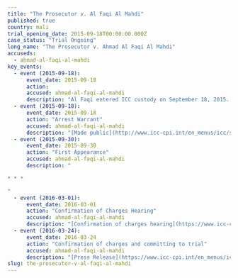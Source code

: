 ```yaml
---
title: "The Prosecutor v. Al Faqi Al Mahdi"
published: true
country: mali
trial_opening_date: 2015-09-18T00:00:00.000Z
case_status: "Trial Ongoing"
long_name: "The Prosecutor v. Ahmad Al Faqi Al Mahdi"
accuseds:
  - ahmad-al-faqi-al-mahdi
key_events:
  - event (2015-09-18):
      event_date: 2015-09-18
      action:
      accused: ahmad-al-faqi-al-mahdi
      description: "Al Faqi entered ICC custody on September 18, 2015. He was transferred to The Hague on September 26, 2015. Confirmation of charges hearing occurred on March 1, 2016."
  - event (2015-09-18):
      event_date: 2015-09-18
      action: "Arrest Warrant"
      accused: ahmad-al-faqi-al-mahdi
      description: "[Made public](http://www.icc-cpi.int/en_menus/icc/situations%20and%20cases/situations/icc0112/related-cases/ICC-01_12-01_15/court-records/chambers/ptcI/Pages/1.aspx)"
  - event (2015-09-30):
      event_date: 2015-09-30
      action: "First Appearance"
      accused: ahmad-al-faqi-al-mahdi
      description: "

* * *

"
  - event (2016-03-01):
      event_date: 2016-03-01
      action: "Confirmation of Charges Hearing"
      accused: ahmad-al-faqi-al-mahdi
      description: "[Confirmation of charges hearing](https://www.icc-cpi.int/en_menus/icc/press%20and%20media/press%20releases/Pages/pr1195.aspx)"
  - event (2016-03-24):
      event_date: 2016-03-24
      action: "Confirmation of charges and committing to trial"
      accused: ahmad-al-faqi-al-mahdi
      description: "[Press Release](https://www.icc-cpi.int/en_menus/icc/press%20and%20media/press%20releases/Pages/pr1204.aspx) of Confirmation of charges and committing to trial"
slug: the-prosecutor-v-al-faqi-al-mahdi
---
```

